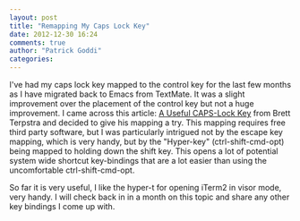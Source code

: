 ```yaml
---
layout: post
title: "Remapping My Caps Lock Key"
date: 2012-12-30 16:24
comments: true
author: "Patrick Goddi"
categories: 
---
```

I've had my caps lock key mapped to the control key for the last few months as I have migrated back to Emacs from TextMate. It was a slight improvement over the placement of the control key but not a huge improvement. I came across this article: [A Useful CAPS-Lock Key](http://brettterpstra.com/a-useful-caps-lock-key/) from Brett Terpstra and decided to give his mapping a try. This mapping requires free third party software, but I was particularly intrigued not by the escape key mapping, which is very handy, but by the "Hyper-key" (ctrl-shift-cmd-opt) being mapped to holding down the shift key. This opens a lot of potential system wide shortcut key-bindings that are a lot easier than using the uncomfortable ctrl-shift-cmd-opt.   

So far it is very useful, I like the hyper-t for opening iTerm2 in visor mode, very handy. I will check back in in a month on this topic and share any other key bindings I come up with.
